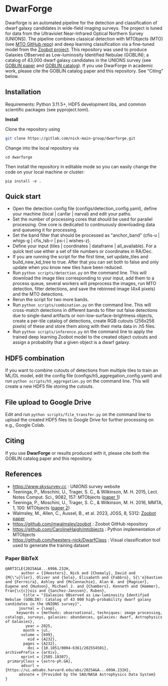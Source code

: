 # DwarForge

Dwarforge is an automated pipeline for the detection and classification of dwarf galaxy candidates in wide-field imaging surveys. The project is tuned for data from the Ultraviolet Near-Infrared Optical Northern Survey (UNIONS). The pipeline combines classical detection with MTObjects (MTO) (see [MTO GitHub repo](https://github.com/CarolineHaigh/mtobjects)) and deep learning classification via a fine-tuned model from the [Zoobot project](https://github.com/mwalmsley/zoobot). This repository was used to produce Galaxies OBserved as Low-luminosity Identified Nebulae (GOBLIN); a catalog of 43,000 dwarf galaxy candidates in the UNIONS survey (see [GOBLIN paper](https://ui.adsabs.harvard.edu/abs/2025A%26A...699A.232H/abstract) and [GOBLIN catalog](https://cdsarc.cds.unistra.fr/viz-bin/cat/J/A+A/699/A232)). If you use DwarForge in academic work, please cite the GOBLIN catalog paper and this repository. See “Citing” below.

## Installation
Requirements: Python 3.11.5+, HDF5 development libs, and common scientific packages (see pyproject.toml).

**Install**

Clone the repository using

```bash
git clone https://gitlab.com/nick-main-group/dwarforge.git
```

Change into the local repository via
```
cd dwarforge
```
Then install the repository in editable mode so you can easily change the code on your local machine or cluster:
```
pip install -e . 
```

## Quick start

- Open the detection config file (configs/detection_config.yaml), define your machine (local | canfar | narval) and edit your paths.
- Set the number of processing cores that should be used for parallel processing. One core is dedicated to continuously downloading data and queueing it for processing.
- Set the band filter that should be processed as "anchor_band" (cfis-u | whigs-g | cfis_lsb-r | ps-i | wishes-z).
- Define your input (tiles | coordinates | dataframe | all_available). For a quick test use either a set of tile numbers or coordinates in RA/Dec.
- If you are running the script for the first time, set update_tiles and build_new_kd_tree to true. After that you can set both to false and only update when you know new tiles have been reduced.
- Run ```python scripts/detection.py``` on the command line. This will download the image tiles corresponding to your input, add them to a process queue, several workers will preprocess the images, run MTO detection, filter detections, and save the rebinned image (4x4 pixels) and the MTO detections. 
- Rerun the script for two more bands.
- Run ```python scripts/combination.py``` on the command line. This will cross-match detections in different bands to filter out false detections due to single-band artifacts or non-low-surface-brightness objects, create a per-tile catalog of detections, create RGB cutouts (256x256 pixels) of these and store them along with their meta data in .h5 files.
- Run ```python scripts/inference.py``` on the command line to apply the trained deep learning Zoobot model to the created object cutouts and assign a probability that a given object is a dwarf galaxy.

## HDF5 combination
If you want to combine cutouts of detections from multiple tiles to train an ML/DL model, edit the config file (configs/h5_aggregation_config.yaml) and run ```python scripts/h5_aggregation.py``` on the command line. This will create a new HDF5 file storing the cutouts.

## File upload to Google Drive
Edit and run ```python scripts/file_transfer.py``` on the command line to upload the created HDF5 files to Google Drive for further processing on e.g., Google Colab.

## Citing
If you use **DwarForge** or results produced with it, please cite both the GOBLIN catalog paper and this repository.

## References
- https://www.skysurvey.cc : UNIONS survey website
- Teeninga, P., Moschini, U., Trager, S. C., & Wilkinson, M. H. 2015, Lect. Notes Comput. Sci., 9082, 157: MTObjects ([paper 1](https://link.springer.com/chapter/10.1007/978-3-319-18720-4_14))
- Teeninga, P., Moschini, U., Trager, S. C., & Wilkinson, M. H. 2016, MMTA, 1, 100: MTObjects ([paper 2](https://www.degruyterbrill.com/document/doi/10.1515/mathm-2016-0006/html))
- Walmsley, M., Allen, C., Aussel, B., et al. 2023, JOSS, 8, 5312: [Zoobot paper](https://joss.theoj.org/papers/10.21105/joss.05312)
- https://github.com/mwalmsley/zoobot          : Zoobot GitHub repository
- https://github.com/CarolineHaigh/mtobjects   : Python implementation of MTObjects
- https://github.com/heesters-nick/DwarfClass  : Visual classification tool used to generate the training dataset

### Paper BibTeX

```
@ARTICLE{2025A&A...699A.232H,
       author = {{Heesters}, Nick and {Chemaly}, David and {M{\"u}ller}, Oliver and {Sola}, Elisabeth and {Fabbro}, S{\'e}bastien and {Ferreira}, Ashley and {McConnachie}, Alan W. and {Magnier}, Eugene and {Hudson}, Michael J. and {Chambers}, Kenneth and {Hammer}, Fran{\c{c}}ois and {Sanchez-Janssen}, Ruben},
        title = "{Galaxies OBserved as Low-luminosity Identified Nebulae (GOBLIN): Catalog of 43 000 high-probability dwarf galaxy candidates in the UNIONS survey}",
      journal = {\aap},
     keywords = {methods: observational, techniques: image processing, catalogs, surveys, galaxies: abundances, galaxies: dwarf, Astrophysics of Galaxies},
         year = 2025,
        month = jul,
       volume = {699},
          eid = {A232},
        pages = {A232},
          doi = {10.1051/0004-6361/202554501},
archivePrefix = {arXiv},
       eprint = {2505.18307},
 primaryClass = {astro-ph.GA},
       adsurl = {https://ui.adsabs.harvard.edu/abs/2025A&A...699A.232H},
      adsnote = {Provided by the SAO/NASA Astrophysics Data System}
}
```

